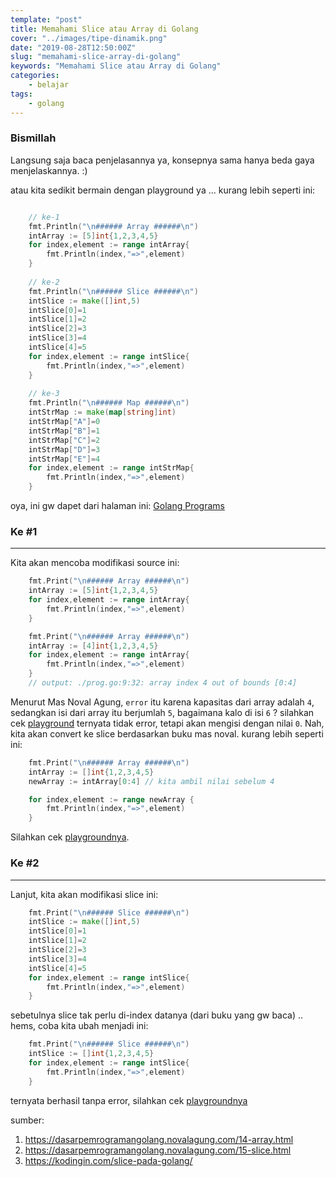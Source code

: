 ```yaml
---
template: "post"
title: Memahami Slice atau Array di Golang
cover: "../images/tipe-dinamik.png"
date: "2019-08-28T12:50:00Z"
slug: "memahami-slice-array-di-golang"
keywords: "Memahami Slice atau Array di Golang"
categories: 
    - belajar 
tags:
    - golang
---
```


### Bismillah

Langsung saja baca penjelasannya ya, konsepnya sama hanya beda gaya menjelaskannya. :)

atau kita sedikit bermain dengan playground ya ... kurang lebih seperti ini:

```go

    // ke-1
    fmt.Println("\n###### Array ######\n")
    intArray := [5]int{1,2,3,4,5}   
    for index,element := range intArray{
        fmt.Println(index,"=>",element)
    }
     
    // ke-2
    fmt.Println("\n###### Slice ######\n")
    intSlice := make([]int,5)
    intSlice[0]=1
    intSlice[1]=2
    intSlice[2]=3
    intSlice[3]=4
    intSlice[4]=5
    for index,element := range intSlice{
        fmt.Println(index,"=>",element)
    }
     
    // ke-3
    fmt.Println("\n###### Map ######\n")
    intStrMap := make(map[string]int)
    intStrMap["A"]=0
    intStrMap["B"]=1
    intStrMap["C"]=2
    intStrMap["D"]=3
    intStrMap["E"]=4
    for index,element := range intStrMap{
        fmt.Println(index,"=>",element)
    }
```
oya, ini gw dapet dari halaman ini: [Golang Programs](https://www.golangprograms.com/print-index-and-element-or-data-from-array-slice-and-map.html)

### Ke #1
---

Kita akan mencoba modifikasi source ini:
```go
    fmt.Print("\n###### Array ######\n")
    intArray := [5]int{1,2,3,4,5}   
    for index,element := range intArray{
        fmt.Println(index,"=>",element)
    }

    fmt.Print("\n###### Array ######\n")
    intArray := [4]int{1,2,3,4,5}   
    for index,element := range intArray{
        fmt.Println(index,"=>",element)
    }
    // output: ./prog.go:9:32: array index 4 out of bounds [0:4]
```

Menurut Mas Noval Agung, `error` itu karena kapasitas dari array adalah `4`, sedangkan isi dari array itu berjumlah `5`, bagaimana kalo di isi `6` ? silahkan cek [playground](https://play.golang.org/p/nngB_aeKMrQ) ternyata tidak error, tetapi akan mengisi dengan nilai `0`. Nah, kita akan convert ke slice berdasarkan buku mas noval. kurang lebih seperti ini:

```go
    fmt.Print("\n###### Array ######\n")
    intArray := []int{1,2,3,4,5}   
    newArray := intArray[0:4] // kita ambil nilai sebelum 4

    for index,element := range newArray {
        fmt.Println(index,"=>",element)
    }
```
Silahkan cek [playgroundnya](https://play.golang.org/p/9mdkYUiQmaM).

### Ke #2
----

Lanjut, kita akan modifikasi slice ini:
```go
    fmt.Print("\n###### Slice ######\n")
    intSlice := make([]int,5)
    intSlice[0]=1
    intSlice[1]=2
    intSlice[2]=3
    intSlice[3]=4
    intSlice[4]=5
    for index,element := range intSlice{
        fmt.Println(index,"=>",element)
    }
```
sebetulnya slice tak perlu di-index datanya (dari buku yang gw baca) .. hems, coba kita ubah menjadi ini:

```go
    fmt.Print("\n###### Slice ######\n")
    intSlice := []int{1,2,3,4,5}
    for index,element := range intSlice{
        fmt.Println(index,"=>",element)
    }
```
ternyata berhasil tanpa error, silahkan cek [playgroundnya](https://play.golang.org/p/UXBtCH7XxqG)


sumber: 
1. https://dasarpemrogramangolang.novalagung.com/14-array.html
2. https://dasarpemrogramangolang.novalagung.com/15-slice.html
3. https://kodingin.com/slice-pada-golang/
